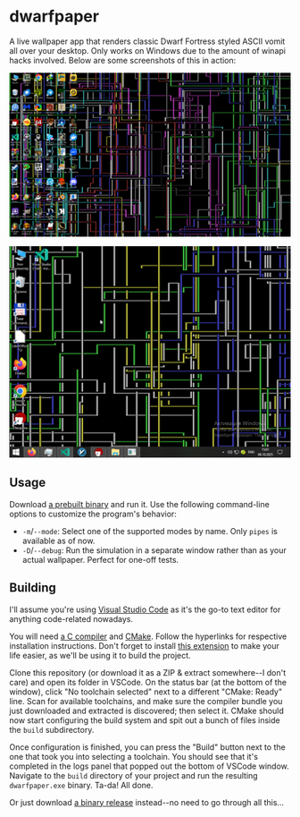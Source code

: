# dwarfpaper

A live wallpaper app that renders classic Dwarf Fortress styled ASCII vomit all over your desktop. Only works on Windows due to the amount of winapi hacks involved. Below are some screenshots of this in action:

![16:9 screenshot of a Windows 10 desktop with a vibrant ASCII-art pipes-screensaver wallpaper](.github/assets/screenie-1.png)

![4:3 screenshot of a Windows 10 desktop with a vibrant ASCII-art pipes-screensaver wallpaper](.github/assets/screenie-2.png)

## Usage

Download [a prebuilt binary](https://github.com/nonk123/dwarfpaper/releases#latest) and run it. Use the following command-line options to customize the program's behavior:

- `-m`/`--mode`: Select one of the supported modes by name. Only `pipes` is available as of now.
- `-D`/`--debug`: Run the simulation in a separate window rather than as your actual wallpaper. Perfect for one-off tests.

## Building

I'll assume you're using [Visual Studio Code](https://code.visualstudio.com) as it's the go-to text editor for anything code-related nowadays.

You will need [a C compiler](https://winlibs.com/#download-release) and [CMake](https://cmake.org/download). Follow the hyperlinks for respective installation instructions. Don't forget to install [this extension](https://marketplace.visualstudio.com/items?itemName=ms-vscode.cmake-tools) to make your life easier, as we'll be using it to build the project.

Clone this repository (or download it as a ZIP & extract somewhere--I don't care) and open its folder in VSCode. On the status bar (at the bottom of the window), click "No toolchain selected" next to a different "CMake: Ready" line. Scan for available toolchains, and make sure the compiler bundle you just downloaded and extracted is discovered; then select it. CMake should now start configuring the build system and spit out a bunch of files inside the `build` subdirectory.

Once configuration is finished, you can press the "Build" button next to the one that took you into selecting a toolchain. You should see that it's completed in the logs panel that popped out the bottom of VSCode window. Navigate to the `build` directory of your project and run the resulting `dwarfpaper.exe` binary. Ta-da! All done.

Or just download [a binary release](https://github.com/nonk123/dwarfpaper/releases#latest) instead--no need to go through all this...
